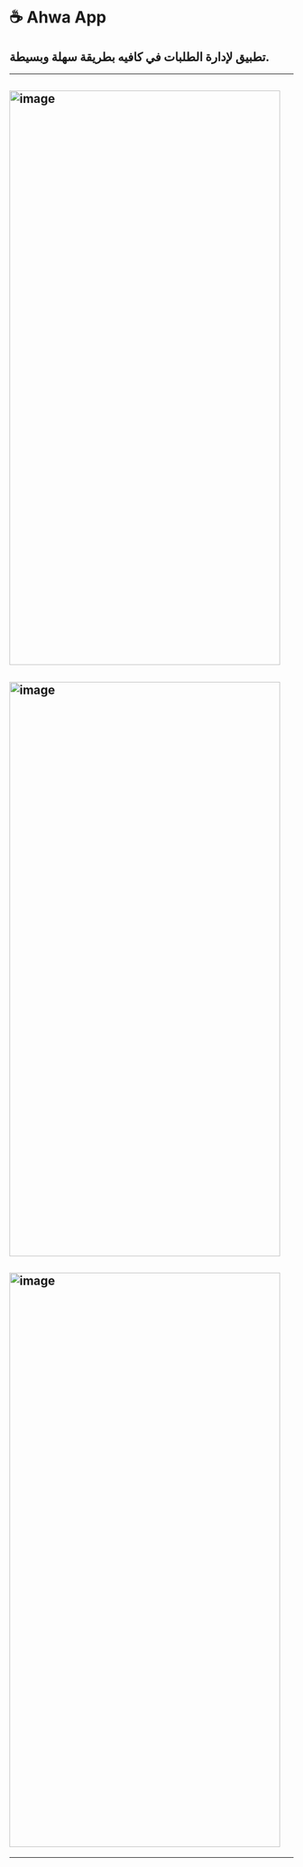 # ☕ Ahwa App

## تطبيق لإدارة الطلبات في كافيه بطريقة سهلة وبسيطة.

---

## <img width="480" height="1019" alt="image" src="https://github.com/user-attachments/assets/b6770757-b6d5-45aa-a3af-0fab9eff6d1c" />
## <img width="480" height="1019" alt="image" src="https://github.com/user-attachments/assets/b9d8488d-cc8d-4d00-b242-077d0b42efbf" />
## <img width="480" height="1019" alt="image" src="https://github.com/user-attachments/assets/6e4311ee-a568-4519-bda8-a21f405235a7" />





---
